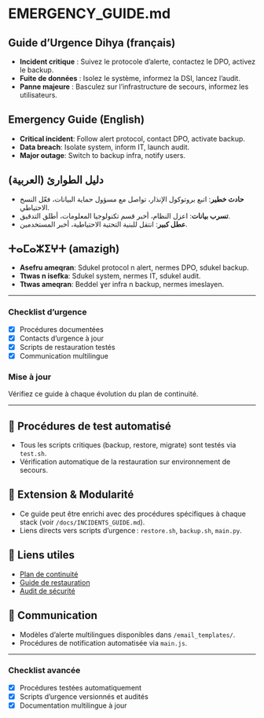 # EMERGENCY_GUIDE.md

## Guide d’Urgence Dihya (français)
- **Incident critique** : Suivez le protocole d’alerte, contactez le DPO, activez le backup.
- **Fuite de données** : Isolez le système, informez la DSI, lancez l’audit.
- **Panne majeure** : Basculez sur l’infrastructure de secours, informez les utilisateurs.

## Emergency Guide (English)
- **Critical incident**: Follow alert protocol, contact DPO, activate backup.
- **Data breach**: Isolate system, inform IT, launch audit.
- **Major outage**: Switch to backup infra, notify users.

## دليل الطوارئ (العربية)
- **حادث خطير**: اتبع بروتوكول الإنذار، تواصل مع مسؤول حماية البيانات، فعّل النسخ الاحتياطي.
- **تسرب بيانات**: اعزل النظام، أخبر قسم تكنولوجيا المعلومات، أطلق التدقيق.
- **عطل كبير**: انتقل للبنية التحتية الاحتياطية، أخبر المستخدمين.

## ⵜⴰⵎⴰⵣⵉⵖⵜ (amazigh)
- **Asefru ameqran**: Sdukel protocol n alert, nermes DPO, sdukel backup.
- **Ttwas n isefka**: Sdukel system, nermes IT, sdukel audit.
- **Ttwas ameqran**: Beddel ɣer infra n backup, nermes imeslayen.

---

### Checklist d’urgence
- [x] Procédures documentées
- [x] Contacts d’urgence à jour
- [x] Scripts de restauration testés
- [x] Communication multilingue

### Mise à jour
Vérifiez ce guide à chaque évolution du plan de continuité.

---

## 🧪 Procédures de test automatisé
- Tous les scripts critiques (backup, restore, migrate) sont testés via `test.sh`.
- Vérification automatique de la restauration sur environnement de secours.

## 🧩 Extension & Modularité
- Ce guide peut être enrichi avec des procédures spécifiques à chaque stack (voir `/docs/INCIDENTS_GUIDE.md`).
- Liens directs vers scripts d’urgence : `restore.sh`, `backup.sh`, `main.py`.

## 🔗 Liens utiles
- [Plan de continuité](../INCIDENTS_GUIDE.md)
- [Guide de restauration](../RESTORE_GUIDE.md)
- [Audit de sécurité](../AUDIT_LOGGING_GUIDE.md)

## 📢 Communication
- Modèles d’alerte multilingues disponibles dans `/email_templates/`.
- Procédures de notification automatisée via `main.js`.

---

### Checklist avancée
- [x] Procédures testées automatiquement
- [x] Scripts d’urgence versionnés et audités
- [x] Documentation multilingue à jour
